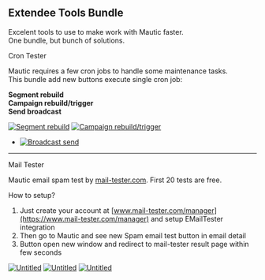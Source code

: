 
## Extendee Tools Bundle

Excelent tools to use to make work with Mautic faster.  
One bundle, but bunch of solutions.  

Cron Tester

Mautic requires a few cron jobs to handle some maintenance tasks.  
This bundle add new buttons execute single cron job:

**Segment rebuild**  
**Campaign rebuild/trigger**  
**Send broadcast**

[![Segment rebuild](https://docs.mtcextendee.com/assets/images/gallery02/20658ddc.jpg?v13024233387251)](https://docs.mtcextendee.com/assets/images/gallery02/20658ddc_original.jpg?v13024233387251)
[![Campaign rebuild/trigger](https://docs.mtcextendee.com/assets/images/gallery02/b07e7136.jpg?v13024233387251)](https://docs.mtcextendee.com/assets/images/gallery02/b07e7136_original.jpg?v13024233387251)
-   [![Broadcast send](https://docs.mtcextendee.com/assets/images/gallery02/78a0cf61.jpg?v13024233387251)](https://docs.mtcextendee.com/assets/images/gallery02/78a0cf61_original.jpg?v13024233387251)

----------

Mail Tester

Mautic email spam test by  [mail-tester.com](https://mail-tester.com/). First 20 tests are free.  
  
How to setup?  
  
1. Just create your account at  [www.mail-tester.com/manager](https://www.mail-tester.com/manager)  and setup EMailTester integration  
2. Then go to Mautic and see new Spam email test button in email detail  
3. Button open new window and redirect to mail-tester result page within few seconds

[![Untitled](https://docs.mtcextendee.com/assets/images/gallery01/59ac37d4.jpg?v13024233387251)](https://docs.mtcextendee.com/assets/images/gallery01/59ac37d4_original.jpg?v13024233387251)
[![Untitled](https://docs.mtcextendee.com/assets/images/gallery01/20729cae.jpg?v13024233387251)](https://docs.mtcextendee.com/assets/images/gallery01/20729cae_original.jpg?v13024233387251)
[![Untitled](https://docs.mtcextendee.com/assets/images/gallery01/e1666f98.jpg?v13024233387251)](https://docs.mtcextendee.com/assets/images/gallery01/e1666f98_original.jpg?v13024233387251)
